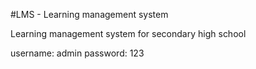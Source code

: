 #LMS - Learning management system

Learning management system for secondary high school

username: admin
password: 123
